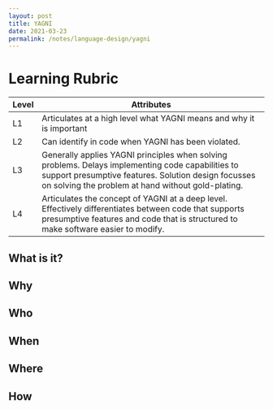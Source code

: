 ```yaml
---
layout: post
title: YAGNI 
date: 2021-03-23
permalink: /notes/language-design/yagni
---
```


# Learning Rubric

| Level | Attributes |
| ----- | ---------- |
| L1	| Articulates at a high level what YAGNI means and why it is important |
| L2	| Can identify in code when YAGNI has been violated. |
| L3	| Generally applies YAGNI principles when solving problems. Delays implementing code capabilities to support presumptive features. Solution design focusses on solving the problem at hand without gold-plating. |
| L4	| Articulates the concept of YAGNI at a deep level. Effectively differentiates between code that supports presumptive features and code that is structured to make software easier to modify. |

## What is it?

## Why

## Who

## When

## Where

## How
